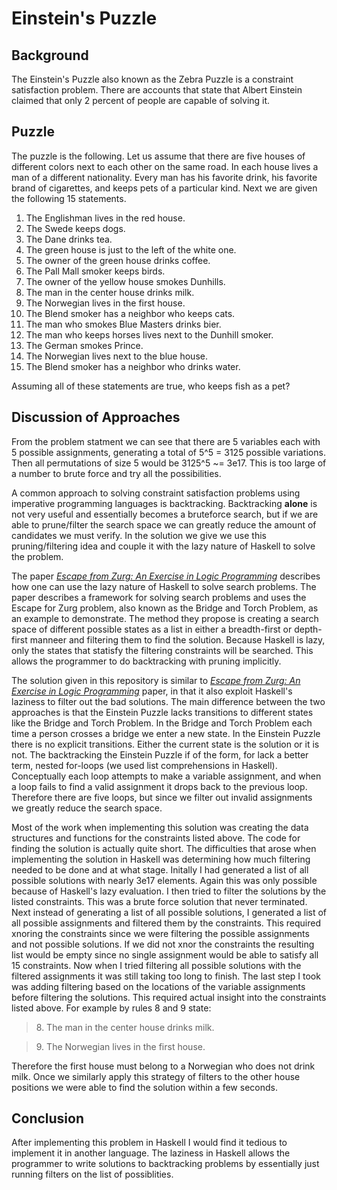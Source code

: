 # Einstein's Puzzle

## Background

The Einstein's Puzzle also known as the Zebra Puzzle is a constraint satisfaction problem. There are accounts that state that Albert Einstein claimed that only 2 percent of people are capable of solving it.

## Puzzle 

The puzzle is the following. Let us assume that there are five houses of different colors next to each other on the same road. In each house lives a man of a different nationality. Every man has his favorite drink, his favorite brand of cigarettes, and keeps pets of a particular kind. Next we are given the following 15 statements.

1. The Englishman lives in the red house.
2. The Swede keeps dogs.
3. The Dane drinks tea.
4. The green house is just to the left of the white one.
5. The owner of the green house drinks coffee.
6. The Pall Mall smoker keeps birds.
7. The owner of the yellow house smokes Dunhills.
8. The man in the center house drinks milk.
9. The Norwegian lives in the first house.
10. The Blend smoker has a neighbor who keeps cats.
11. The man who smokes Blue Masters drinks bier.
12. The man who keeps horses lives next to the Dunhill smoker.
13. The German smokes Prince.
14. The Norwegian lives next to the blue house.
15. The Blend smoker has a neighbor who drinks water.

Assuming all of these statements are true, who keeps fish as a pet?

## Discussion of Approaches

From the problem statment we can see that there are 5 variables each with 5 possible assignments, generating a total of 5^5 = 3125 possible variations. Then all permutations of size 5 would be 3125^5 ~= 3e17. This is too large of a number to brute force and try all the possibilities.

A common approach to solving constraint satisfaction problems using imperative programming languages is backtracking. Backtracking **alone** is not very useful and essentially becomes a bruteforce search, but if we are able to prune/filter the search space we can greatly reduce the amount of candidates we must verify. In the solution we give we use this pruning/filtering idea and couple it with the lazy nature of Haskell to solve the problem.

The paper [_Escape from Zurg: An Exercise in Logic Programming_](https://web.engr.oregonstate.edu/~erwig/papers/Zurg_JFP04.pdf) describes how one can use the lazy nature of Haskell to solve search problems. The paper describes a framework for solving search problems and uses the Escape for Zurg problem, also known as the Bridge and Torch Problem, as an example to demonstrate. The method they propose is creating a search space of different possible states as a list in either a breadth-first or depth-first manneer and filtering them to find the solution. Because Haskell is lazy, only the states that statisfy the filtering constraints will be searched. This allows the programmer to do backtracking with pruning implicitly.

The solution given in this repository is similar to [_Escape from Zurg: An Exercise in Logic Programming_](https://web.engr.oregonstate.edu/~erwig/papers/Zurg_JFP04.pdf) paper, in that it also exploit Haskell's laziness to filter out the bad solutions. The main difference between the two approaches is that the Einstein Puzzle lacks transitions to different states like the Bridge and Torch Problem. In the Bridge and Torch Problem each time a person crosses a bridge we enter a new state. In the Einstein Puzzle there is no explicit transitions. Either the current state is the solution or it is not. The backtracking the Einstein Puzzle if of the form, for lack a better term, nested for-loops (we used list comprehensions in Haskell). Conceptually each loop attempts to make a variable assignment, and when a loop fails to find a valid assignment it drops back to the previous loop. Therefore there are five loops, but since we filter out invalid assignments we greatly reduce the search space.

Most of the work when implementing this solution was creating the data structures and functions for the constraints listed above. The code for finding the solution is actually quite short. The difficulties that arose when implementing the solution in Haskell was determining how much filtering needed to be done and at what stage. Initally I had generated a list of all possible solutions with nearly 3e17 elements. Again this was only possible because of Haskell's lazy evaluation. I then tried to filter the solutions by the listed constraints. This was a brute force solution that never terminated. Next instead of generating a list of all possible solutions, I generated a list of all possible assignments and filtered them by the constraints. This required xnoring the constraints since we were filtering the possible assignments and not possible solutions. If we did not xnor the constraints the resulting list would be empty since no single assignment would be able to satisfy all 15 constraints. Now when I tried filtering all possible solutions with the filtered assignments it was still taking too long to finish. The last step I took was adding filtering based on the locations of the variable assignments before filtering the solutions. This required actual insight into the constraints listed above. For example by rules 8 and 9 state:

> 8\. The man in the center house drinks milk.

> 9\. The Norwegian lives in the first house.

Therefore the first house must belong to a Norwegian who does not drink milk. Once we similarly apply this strategy of filters to the other house positions we were able to find the solution within a few seconds.

## Conclusion

After implementing this problem in Haskell I would find it tedious to implement it in another language. The laziness in Haskell allows the programmer to write solutions to backtracking problems by essentially just running filters on the list of possiblities.

